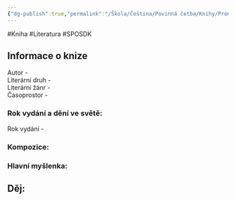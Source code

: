 ```yaml
---
{"dg-publish":true,"permalink":"/Škola/Čeština/Povinná četba/Knihy/Proměna/","created":"1980-01-01T00:00:00.000+01:00","updated":"2024-03-18T08:54:40.412+01:00"}
---
```


#Kniha #Literatura #SPOSDK
## Informace o knize
Autor -  
Literární druh -  
Literární žánr -  
Časoprostor -
### Rok vydání a dění ve světě:
Rok vydání -
### Kompozice:

### Hlavní myšlenka:

## Děj: